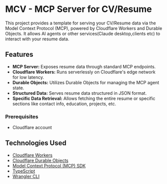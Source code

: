# MCV - MCP Server for CV/Resume

This project provides a template for serving your CV/Resume data via the Model Context Protocol (MCP), powered by Cloudflare Workers and Durable Objects. It allows AI agents or other services(Claude desktop,clients etc) to interact with your resume data.

## Features

- **MCP Server:** Exposes resume data through standard MCP endpoints.
- **Cloudflare Workers:** Runs serverlessly on Cloudflare's edge network for low latency.
- **Durable Objects:** Utilizes Durable Objects for managing the MCP agent state.
- **Structured Data:** Serves resume data structured in JSON format.
- **Specific Data Retrieval:** Allows fetching the entire resume or specific sections like contact info, education, projects, etc.

### Prerequisites

- Cloudflare account

## Technologies Used

- [Cloudflare Workers](https://workers.cloudflare.com/)
- [Cloudflare Durable Objects](https://developers.cloudflare.com/durable-objects/)
- [Model Context Protocol (MCP) SDK](https://github.com/modelcontext/protocol)
- [TypeScript](https://www.typescriptlang.org/)
- [Wrangler CLI](https://developers.cloudflare.com/workers/wrangler/)
